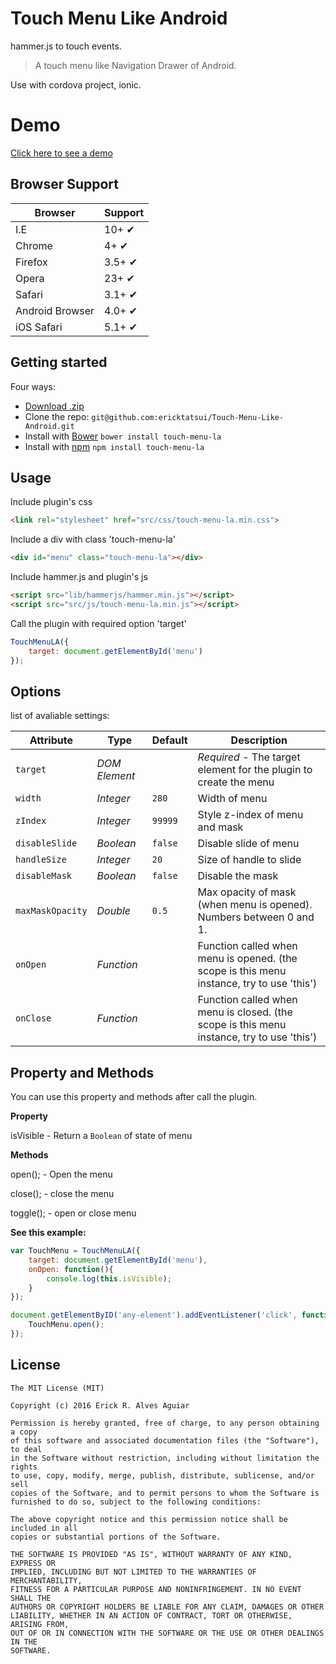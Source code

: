 # Touch Menu Like Android

hammer.js to touch events.

> A touch menu like Navigation Drawer of Android.

Use with cordova project, ionic.

# Demo
[Click here to see a demo](http://ericktatsui.github.io/Touch-Menu-Like-Android/sample.html)

## Browser Support

Browser	        | Support
---			    | ---
I.E		        | 10+ ✔
Chrome	     	| 4+ ✔
Firefox     	| 3.5+ ✔
Opera           | 23+ ✔
Safari          | 3.1+ ✔
Android Browser | 4.0+ ✔
iOS Safari      | 5.1+ ✔

## Getting started

Four ways:

* [Download .zip](https://github.com/ericktatsui/Touch-Menu-Like-Android/zipball/master)
* Clone the repo: `git@github.com:ericktatsui/Touch-Menu-Like-Android.git`
* Install with [Bower](http://bower.io/) `bower install touch-menu-la`
* Install with [npm](https://npmjs.com/) `npm install touch-menu-la`

## Usage

Include plugin's css
```html
<link rel="stylesheet" href="src/css/touch-menu-la.min.css">
```

Include a div with class 'touch-menu-la'
```html
<div id="menu" class="touch-menu-la"></div>
```

Include hammer.js and plugin's js
```html
<script src="lib/hammerjs/hammer.min.js"></script>
<script src="src/js/touch-menu-la.min.js"></script>
```

Call the plugin with required option 'target'
```javascript
TouchMenuLA({
    target: document.getElementById('menu')
});
```

## Options

list of avaliable settings:

Attribute			| Type				| Default		| Description
---					| ---				| ---			| ---
`target`			| *DOM Element*		| 				| *Required* - The target element for the plugin to create the menu
`width`				| *Integer*			| `280`			| Width of menu
`zIndex`			| *Integer*			| `99999`		| Style z-index of menu and mask
`disableSlide`		| *Boolean*			| `false`		| Disable slide of menu
`handleSize`		| *Integer*			| `20`			| Size of handle to slide
`disableMask`		| *Boolean*			| `false`		| Disable the mask
`maxMaskOpacity`	| *Double*			| `0.5`			| Max opacity of mask (when menu is opened). Numbers between 0 and 1.
`onOpen`			| *Function*		| 				| Function called when menu is opened. (the scope is this menu instance, try to use 'this')
`onClose`			| *Function*		| 				| Function called when menu is closed. (the scope is this menu instance, try to use 'this')

## Property and Methods

You can use this property and methods after call the plugin.

**Property**

isVisible - Return a `Boolean` of state of menu

**Methods**

open(); - Open the menu

close(); - close the menu

toggle(); - open or close menu


**See this example:**

```javascript
var TouchMenu = TouchMenuLA({
    target: document.getElementById('menu'),
    onOpen: function(){
        console.log(this.isVisible);
    }
});

document.getElementByID('any-element').addEventListener('click', function(){
    TouchMenu.open();
});
```

## License
```license
The MIT License (MIT)

Copyright (c) 2016 Erick R. Alves Aguiar

Permission is hereby granted, free of charge, to any person obtaining a copy
of this software and associated documentation files (the "Software"), to deal
in the Software without restriction, including without limitation the rights
to use, copy, modify, merge, publish, distribute, sublicense, and/or sell
copies of the Software, and to permit persons to whom the Software is
furnished to do so, subject to the following conditions:

The above copyright notice and this permission notice shall be included in all
copies or substantial portions of the Software.

THE SOFTWARE IS PROVIDED "AS IS", WITHOUT WARRANTY OF ANY KIND, EXPRESS OR
IMPLIED, INCLUDING BUT NOT LIMITED TO THE WARRANTIES OF MERCHANTABILITY,
FITNESS FOR A PARTICULAR PURPOSE AND NONINFRINGEMENT. IN NO EVENT SHALL THE
AUTHORS OR COPYRIGHT HOLDERS BE LIABLE FOR ANY CLAIM, DAMAGES OR OTHER
LIABILITY, WHETHER IN AN ACTION OF CONTRACT, TORT OR OTHERWISE, ARISING FROM,
OUT OF OR IN CONNECTION WITH THE SOFTWARE OR THE USE OR OTHER DEALINGS IN THE
SOFTWARE.
```
